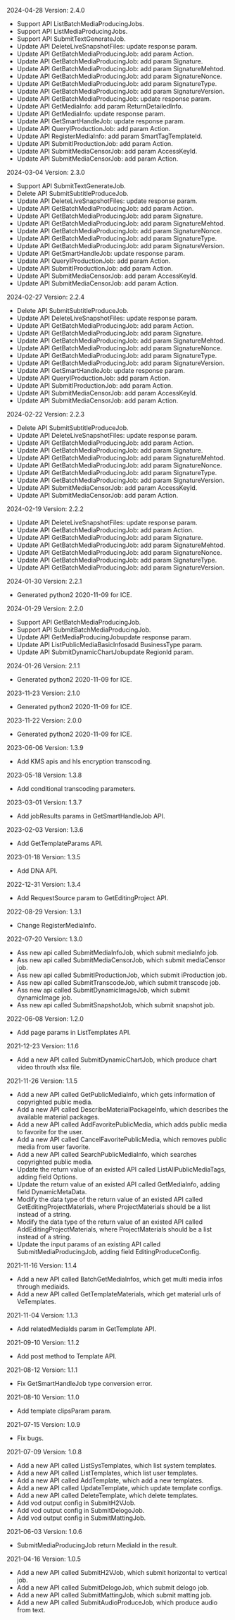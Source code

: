 2024-04-28 Version: 2.4.0
- Support API ListBatchMediaProducingJobs.
- Support API ListMediaProducingJobs.
- Support API SubmitTextGenerateJob.
- Update API DeleteLiveSnapshotFiles: update response param.
- Update API GetBatchMediaProducingJob: add param Action.
- Update API GetBatchMediaProducingJob: add param Signature.
- Update API GetBatchMediaProducingJob: add param SignatureMehtod.
- Update API GetBatchMediaProducingJob: add param SignatureNonce.
- Update API GetBatchMediaProducingJob: add param SignatureType.
- Update API GetBatchMediaProducingJob: add param SignatureVersion.
- Update API GetBatchMediaProducingJob: update response param.
- Update API GetMediaInfo: add param ReturnDetailedInfo.
- Update API GetMediaInfo: update response param.
- Update API GetSmartHandleJob: update response param.
- Update API QueryIProductionJob: add param Action.
- Update API RegisterMediaInfo: add param SmartTagTemplateId.
- Update API SubmitIProductionJob: add param Action.
- Update API SubmitMediaCensorJob: add param AccessKeyId.
- Update API SubmitMediaCensorJob: add param Action.


2024-03-04 Version: 2.3.0
- Support API SubmitTextGenerateJob.
- Delete API SubmitSubtitleProduceJob.
- Update API DeleteLiveSnapshotFiles: update response param.
- Update API GetBatchMediaProducingJob: add param Action.
- Update API GetBatchMediaProducingJob: add param Signature.
- Update API GetBatchMediaProducingJob: add param SignatureMehtod.
- Update API GetBatchMediaProducingJob: add param SignatureNonce.
- Update API GetBatchMediaProducingJob: add param SignatureType.
- Update API GetBatchMediaProducingJob: add param SignatureVersion.
- Update API GetSmartHandleJob: update response param.
- Update API QueryIProductionJob: add param Action.
- Update API SubmitIProductionJob: add param Action.
- Update API SubmitMediaCensorJob: add param AccessKeyId.
- Update API SubmitMediaCensorJob: add param Action.


2024-02-27 Version: 2.2.4
- Delete API SubmitSubtitleProduceJob.
- Update API DeleteLiveSnapshotFiles: update response param.
- Update API GetBatchMediaProducingJob: add param Action.
- Update API GetBatchMediaProducingJob: add param Signature.
- Update API GetBatchMediaProducingJob: add param SignatureMehtod.
- Update API GetBatchMediaProducingJob: add param SignatureNonce.
- Update API GetBatchMediaProducingJob: add param SignatureType.
- Update API GetBatchMediaProducingJob: add param SignatureVersion.
- Update API GetSmartHandleJob: update response param.
- Update API QueryIProductionJob: add param Action.
- Update API SubmitIProductionJob: add param Action.
- Update API SubmitMediaCensorJob: add param AccessKeyId.
- Update API SubmitMediaCensorJob: add param Action.


2024-02-22 Version: 2.2.3
- Delete API SubmitSubtitleProduceJob.
- Update API DeleteLiveSnapshotFiles: update response param.
- Update API GetBatchMediaProducingJob: add param Action.
- Update API GetBatchMediaProducingJob: add param Signature.
- Update API GetBatchMediaProducingJob: add param SignatureMehtod.
- Update API GetBatchMediaProducingJob: add param SignatureNonce.
- Update API GetBatchMediaProducingJob: add param SignatureType.
- Update API GetBatchMediaProducingJob: add param SignatureVersion.
- Update API SubmitMediaCensorJob: add param AccessKeyId.
- Update API SubmitMediaCensorJob: add param Action.


2024-02-19 Version: 2.2.2
- Update API DeleteLiveSnapshotFiles: update response param.
- Update API GetBatchMediaProducingJob: add param Action.
- Update API GetBatchMediaProducingJob: add param Signature.
- Update API GetBatchMediaProducingJob: add param SignatureMehtod.
- Update API GetBatchMediaProducingJob: add param SignatureNonce.
- Update API GetBatchMediaProducingJob: add param SignatureType.
- Update API GetBatchMediaProducingJob: add param SignatureVersion.


2024-01-30 Version: 2.2.1
- Generated python2 2020-11-09 for ICE.

2024-01-29 Version: 2.2.0
- Support API GetBatchMediaProducingJob.
- Support API SubmitBatchMediaProducingJob.
- Update API GetMediaProducingJobupdate response param.
- Update API ListPublicMediaBasicInfosadd BusinessType param.
- Update API SubmitDynamicChartJobupdate RegionId param.


2024-01-26 Version: 2.1.1
- Generated python2 2020-11-09 for ICE.

2023-11-23 Version: 2.1.0
- Generated python2 2020-11-09 for ICE.

2023-11-22 Version: 2.0.0
- Generated python2 2020-11-09 for ICE.

2023-06-06 Version: 1.3.9
- Add KMS apis and hls encryption transcoding.

2023-05-18 Version: 1.3.8
- Add conditional transcoding parameters.

2023-03-01 Version: 1.3.7
- Add jobResults params in GetSmartHandleJob API.

2023-02-03 Version: 1.3.6
- Add GetTemplateParams API.

2023-01-18 Version: 1.3.5
- Add DNA API.

2022-12-31 Version: 1.3.4
- Add RequestSource param to GetEditingProject API.

2022-08-29 Version: 1.3.1
- Change RegisterMediaInfo.

2022-07-20 Version: 1.3.0
- Ass new api called SubmitMediaInfoJob, which submit mediaInfo job.
- Ass new api called SubmitMediaCensorJob, which submit mediaCensor job.
- Ass new api called SubmitIProductionJob, which submit iProduction job.
- Ass new api called SubmitTranscodeJob, which submit transcode job.
- Ass new api called SubmitDynamicImageJob, which submit dynamicImage job.
- Ass new api called SubmitSnapshotJob, which submit snapshot job.

2022-06-08 Version: 1.2.0
- Add page params in ListTemplates API.

2021-12-23 Version: 1.1.6
- Add a new API called SubmitDynamicChartJob, which produce chart video throuth xlsx file.

2021-11-26 Version: 1.1.5
- Add a new API called GetPublicMediaInfo, which gets information of copyrighted public media.
- Add a new API called DescribeMaterialPackageInfo, which describes the available material packages.
- Add a new API called AddFavoritePublicMedia, which adds public media to favorite for the user.
- Add a new API called CancelFavoritePublicMedia, which removes public media from user favorite.
- Add a new API called SearchPublicMediaInfo, which searches copyrighted public media.
- Update the return value of an existed API called ListAllPublicMediaTags, adding field Options.
- Update the return value of an existed API called GetMediaInfo, adding field DynamicMetaData.
- Modify the data type of the return value of an existed API called GetEditingProjectMaterials, where ProjectMaterials should be a list instead of a string.
- Modify the data type of the return value of an existed API called AddEditingProjectMaterials, where ProjectMaterials should be a list instead of a string.
- Update the input params of an existing API called SubmitMediaProducingJob, adding field EditingProduceConfig.

2021-11-16 Version: 1.1.4
- Add a new API called BatchGetMediaInfos, which get multi media infos through mediaids.
- Add a new API called GetTemplateMaterials, which get material urls of VeTemplates.

2021-11-04 Version: 1.1.3
- Add relatedMediaIds param in GetTemplate API.

2021-09-10 Version: 1.1.2
- Add post method to Template API.

2021-08-12 Version: 1.1.1
- Fix GetSmartHandleJob type conversion error.

2021-08-10 Version: 1.1.0
- Add template clipsParam param.

2021-07-15 Version: 1.0.9
- Fix bugs.

2021-07-09 Version: 1.0.8
- Add a new API called ListSysTemplates, which list system templates.
- Add a new API called ListTemplates, which list user templates.
- Add a new API called AddTemplate, which add a new templates.
- Add a new API called UpdateTemplate, which update template configs.
- Add a new API called DeleteTemplate, which delete templates.
- Add vod output config in SubmitH2VJob.
- Add vod output config in SubmitDelogoJob.
- Add vod output config in SubmitMattingJob.

2021-06-03 Version: 1.0.6
- SubmitMediaProducingJob return MediaId in the result.

2021-04-16 Version: 1.0.5
- Add a new API called SubmitH2VJob, which submit horizontal to vertical job.
- Add a new API called SubmitDelogoJob, which submit delogo job.
- Add a new API called SubmitMattingJob, which submit matting job.
- Add a new API called SubmitAudioProduceJob, which produce audio from text.

